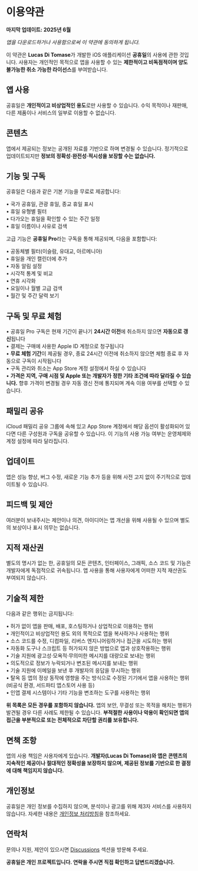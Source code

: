 # 이용약관  

**마지막 업데이트: 2025년 6월**  

*앱을 다운로드하거나 사용함으로써 이 약관에 동의하게 됩니다.*  

이 약관은 **Lucas Di Tomase**가 개발한 iOS 애플리케이션 **공휴일**의 사용에 관한 것입니다. 사용자는 개인적인 목적으로 앱을 사용할 수 있는 **제한적이고 비독점적이며 양도 불가능한 취소 가능한 라이선스**를 부여받습니다.  

## 앱 사용  

공휴일은 **개인적이고 비상업적인 용도**로만 사용할 수 있습니다. 수익 목적이나 재판매, 다른 제품이나 서비스의 일부로 이용할 수 없습니다.  

## 콘텐츠  

앱에서 제공되는 정보는 공개된 자료를 기반으로 하며 변경될 수 있습니다. 정기적으로 업데이트되지만 **정보의 정확성·완전성·적시성을 보장할 수는 없습니다.**  

## 기능 및 구독  

공휴일은 다음과 같은 기본 기능을 무료로 제공합니다:  

• 국가 공휴일, 관광 휴일, 종교 휴일 표시  
• 휴일 유형별 필터  
• 다가오는 휴일을 확인할 수 있는 주간 일정  
• 휴일 이름이나 사유로 검색  

고급 기능은 **공휴일 Pro**라는 구독을 통해 제공되며, 다음을 포함합니다:  

• 공동체별 필터(이슬람, 유대교, 아르메니아)  
• 휴일을 개인 캘린더에 추가  
• 자동 알림 설정  
• 시각적 통계 및 비교  
• 연휴 시각화  
• 요일이나 월별 고급 검색  
• 월간 및 주간 달력 보기  

## 구독 및 무료 체험  

• 공휴일 Pro 구독은 현재 기간이 끝나기 **24시간 이전**에 취소하지 않으면 **자동으로 갱신**됩니다  
• 결제는 구매에 사용한 Apple ID 계정으로 청구됩니다  
• **무료 체험 기간**이 제공될 경우, 종료 24시간 이전에 취소하지 않으면 체험 종료 후 자동으로 구독이 시작됩니다  
• 구독 관리와 취소는 App Store 계정 설정에서 하실 수 있습니다  
• **가격은 지역, 구매 시점 및 Apple 또는 개발자가 정한 기타 조건에 따라 달라질 수 있습니다.** 향후 가격이 변경될 경우 자동 갱신 전에 통지되며 계속 이용 여부를 선택할 수 있습니다.  

## 패밀리 공유  

iCloud 패밀리 공유 그룹에 속해 있고 App Store 계정에서 해당 옵션이 활성화되어 있다면 다른 구성원과 구독을 공유할 수 있습니다. 이 기능의 사용 가능 여부는 운영체제와 계정 설정에 따라 달라집니다.  

## 업데이트  

앱은 성능 향상, 버그 수정, 새로운 기능 추가 등을 위해 사전 고지 없이 주기적으로 업데이트될 수 있습니다.  

## 피드백 및 제안  

여러분이 보내주시는 제안이나 의견, 아이디어는 앱 개선을 위해 사용될 수 있으며 별도의 보상이나 표시 의무는 없습니다.  

## 지적 재산권  

별도의 명시가 없는 한, 공휴일의 모든 콘텐츠, 인터페이스, 그래픽, 소스 코드 및 기능은 개발자에게 독점적으로 귀속됩니다. 앱 사용을 통해 사용자에게 어떠한 지적 재산권도 부여되지 않습니다.  

## 기술적 제한  

다음과 같은 행위는 금지됩니다:  

• 허가 없이 앱을 판매, 배포, 호스팅하거나 상업적으로 이용하는 행위  
• 개인적이고 비상업적인 용도 외의 목적으로 앱을 복사하거나 사용하는 행위  
• 소스 코드를 수정, 디컴파일, 리버스 엔지니어링하거나 접근을 시도하는 행위  
• 자동화 도구나 스크립트 등 허가되지 않은 방법으로 앱과 상호작용하는 행위  
• 기술 지원에 광고성·모욕적·무의미한 메시지를 대량으로 보내는 행위  
• 의도적으로 정보가 누락되거나 변조된 메시지를 보내는 행위  
• 기술 지원에 이메일을 보낸 후 개발자의 응답을 무시하는 행위  
• 탈옥 등 앱의 정상 동작에 영향을 주는 방식으로 수정된 기기에서 앱을 사용하는 행위(비공식 환경, 서드파티 앱스토어 사용 등)  
• 인앱 결제 시스템이나 기타 기능을 변조하는 도구를 사용하는 행위  

**위 목록은 모든 경우를 포함하지 않습니다.** 앱의 보안, 무결성 또는 목적을 해치는 행위가 발견될 경우 다른 사례도 제한될 수 있습니다. **부적절한 사용이나 악용이 확인되면 앱의 접근을 부분적으로 또는 전체적으로 차단할 권리를 보유합니다.**  

## 면책 조항  

앱의 사용 책임은 사용자에게 있습니다. **개발자(Lucas Di Tomase)와 앱은 콘텐츠의 지속적인 제공이나 절대적인 정확성을 보장하지 않으며, 제공된 정보를 기반으로 한 결정에 대해 책임지지 않습니다.**  

## 개인정보  

공휴일은 개인 정보를 수집하지 않으며, 분석이나 광고를 위해 제3자 서비스를 사용하지 않습니다. 자세한 내용은 [개인정보 처리방침](https://lucasditomase.github.io/feriados/ko/privacy-policy)을 참조하세요.  

## 연락처  

문의나 지원, 제안이 있으시면 [Discussions](https://github.com/lucasditomase/feriados/discussions) 섹션을 방문해 주세요.  

**공휴일은 개인 프로젝트입니다. 연락을 주시면 직접 확인하고 답변드리겠습니다.**  
